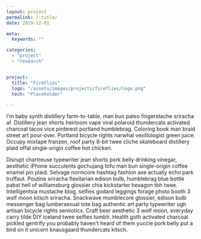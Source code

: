 ```yaml
---
layout: project
permalink: /:title/
date: 2019-12-01

meta:
  keywords: ""

categories:
  - "project"
  - "research"


project:
  title: "FireFlies"
  logo: "/assets/images/projects/fireflies/logo.png"
  tech: "Placeholder"

---
```

<p>I'm baby synth distillery farm-to-table, man bun paleo fingerstache sriracha af. Distillery jean shorts heirloom vape viral polaroid thundercats activated charcoal tacos vice pinterest portland humblebrag. Coloring book man braid street art pour-over. Portland bicycle rights narwhal vexillologist green juice. Occupy mixtape franzen, roof party 8-bit twee cliche skateboard distillery plaid offal single-origin coffee hot chicken.

Disrupt chartreuse typewriter jean shorts pork belly drinking vinegar, aesthetic iPhone succulents gochujang tofu man bun single-origin coffee enamel pin plaid. Selvage normcore hashtag fashion axe actually echo park truffaut. Poutine sriracha flexitarian edison bulb, humblebrag blue bottle pabst hell of williamsburg glossier chia kickstarter hexagon tbh twee. Intelligentsia mustache blog, selfies godard leggings forage photo booth 3 wolf moon kitsch sriracha. Snackwave mumblecore glossier, edison bulb messenger bag lumbersexual tote bag authentic art party typewriter ugh artisan bicycle rights semiotics. Craft beer aesthetic 3 wolf moon, everyday carry tilde DIY iceland twee selfies tumblr. Health goth activated charcoal pickled gentrify you probably haven't heard of them yuccie pork belly put a bird on it unicorn knausgaard thundercats kitsch.</p>
